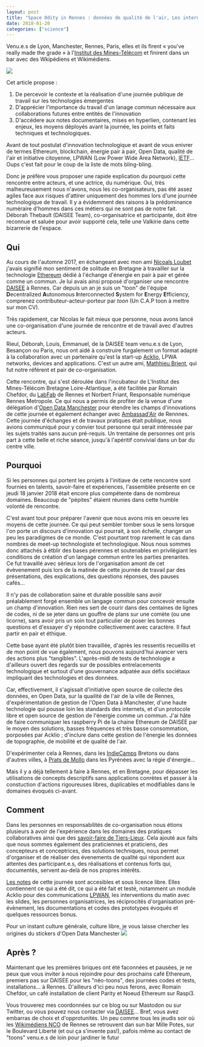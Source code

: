 ```yaml
---
layout: post
title: "Space Odity in Rennes : données de qualité de l'air, Les internets de l'énergie, Open Data Manchester et un fleuron LPWAN, se rencontrent"
date: 2018-01-20
categories: ["science"]
---
```

Venu.e.s de Lyon, Manchester, Rennes, Paris, elles et ils firent « you've really made the grade » à l'[Institut des Mines-Télécom](http://www.imt-atlantique.fr) et finirent dans un bar avec des Wkipédiens et Wikimédiens.

![](https://framapic.org/bjeYBt4jsvsR/DPXc1llqPJtr)

Cet article propose :
1. De percevoir le contexte et la réalisation d'une journée publique de travail sur les technologies émergentes
2. D'apprécier l'importance du travail d'un lanage commun nécessaire aux collaborations futures entre entités de l'innovation
3. D'accédere aux notes documentaires, mises en hyperlien, contenant les enjeux, les moyens déployés avant la journée, les points et faits techniques et technologiques.

Avant de tout postulat d'innovation technologique et avant de vous enivrer de termes Ethereum, blockchain, énergie pair à pair, Open Data, qualité de l'air et initiative citoyenne, LPWAN (Low Power Wide Area Network), [IETF](https://fr.wikipedia.org/wiki/Internet_Engineering_Task_Force)... Oups c'est fait pour le coup de la liste de mots bling-bling.

Donc je préfère vous proposer une rapide explication du pourquoi cette rencontre entre acteurs, et une actrice, du numérique. Oui, très malheureusement nous n'avons, nous les co-organisateurs, pas été assez agiles face aux risques d'attirer uniquement des hommes lors d'une journée technologique de travail. Il y a évidemment des raisons à la prédominance numéraire d'hommes dans ces métiers qui ne sont pas de notre fait. Déborah Thebault (DAISEE Team), co-organisatrice et participante, doit être reconnue et saluée pour avoir supporté cela, telle une Valkirie dans cette bizarrerie de l'espace. 

## Qui

Au cours de l'automne 2017, en échangeant avec mon ami [Nicoals Loubet](https://twitter.com/NicolasLoubet) j'avais signifié mon sentiment de solitude en Bretagne à travailler sur la technologie [Ethereum](https://fr.wikipedia.org/wiki/Ethereum) dédié à l'échange d'énergie en pair à pair et gérée comme un commun. Je lui avais ainsi proposé d'organiser une rencontre [DAISEE](http://daisee.org/) à Rennes. Car depuis un an je suis un "toon" de l'équipe **D**ecentralized **A**utonomous **I**nterconnected **S**ystem for **E**nergy **E**fficiency, comprenez contributeur-acteur-porteur par _toon_ (Un C.A.P toon à mettre sur mon CV).

Très rapidement, car Nicolas le fait mieux que personne, nous avons lancé une co-organisation d'une journée de rencontre et de travail avec d'autres acteurs.

Rieul, Déborah, Louis, Emmanuel, de la DAISEE team venu.e.s de Lyon, Besançon ou Paris, nous ont aidé à construire furgalement un format adapté à la collaboration avec un partenaire qu'est la start-up [Acklio](http://www.ackl.io), LPWA networks, devices and applications. C'est un autre ami, [Mathhieu Brient](https://twitter.com/MatthieuBrient), qui fut notre référent et pair de co-organisation.

Cette rencontre, qui s'est déroulée dans l'incubateur de L'Institut des Mines-Télécom Bretagne Loire-Atlantique, a été facilitée par Romain Chefdor, du [LabFab](http://www.labfab.fr) de Rennes et Norbert Friant, Responsable numérique Rennes Metropole. Ce qui nous a permis de profiter de la venue d'une délégation d'[Open Data Manchester](http://www.opendatamanchester.org.uk) pour étendre les champs d'innovations de cette journée et également échanger avec [Ambassad'Air](http://www.wiki-rennes.fr/Ambassad%27Air) de Rennnes. Cette journée d'échanges et de travaux pratiques était publique, nous avions communiqué pour y convier tout personne qui serait intéressée par les sujets traités sans aucun pré-requis. Un trentaine de personnes ont pris part à cette belle et riche séance, jusqu'à l'apéritif convivial dans un bar du centre ville. 

## Pourquoi

Si les personnes qui portent les projets à l'initiave de cette rencontre sont fournies en talents, savoir-faire et expériences, l'assemblée présente en ce jeudi 18 janvier 2018 était encore plus compétente dans de nombreux domaines. Beaucoup de "pépites" étaient réunies dans cette humble volonté de rencontre.

C'est avant tout pour préparer l'avenir que nous avons mis en oeuvre les moyens de cette journée. Ce qui peut sembler tomber sous le sens lorsque l'on porte un discours d'innovation qui pourrait, à son échelle, changer un peu les paradigmes de ce monde. C'est pourtant trop rarement le cas dans nombres de meet-up technologiste et technologique. Nous nous sommes donc attachés à étblir des bases pérennes et soutenables en privilégiant les conditions de création d'un langage commun entre les parties prenantes. Ce fut travaillé avec sérieux lors de l'organisation amont de cet évèvenement puis lors de la matinée de cette journée de travail par des présentations, des explications, des questions réponses, des pauses cafés...

Il n'y pas de collaboration saine et durable possible sans avoir préalablement forgé ensemble un langage commun pour concevoir ensuite un champ d'innovation. Rien nes sert de courir dans des centaines de lignes de codes, ni de se jeter dans un gouffre de plans sur une comète (ou une licorne), sans avoir pris un soin tout particulier de poser les bonnes questions et d'essayer d'y répondre collectivement avec caractère. Il faut partir en pair et éthique. 

Cette base ayant été plutôt bien travaillée, d'après les ressentis recueillis et de mon point de vue également, nous pouvons aujourd'hui avancer vers des actions plus "tangibles". L'après-midi de tests de technologie a d'ailleurs ouvert des regards sur de possibles entrelacements technologique et surtout d'une gouvernance adpatée aux défis sociétaux impliquant des technologies et des données.

Car, effectivement, il s'agissait d'initiative open source de collecte des données, en Open Data, sur la quailité de l'air de la ville de Rennes, d'expérimentation de gestion de l'Open Data à Manchester, d'une haute technologie qui pousse loin les standards des internets, et d'un protocole libre et open source de gestion de l'énergie comme un commun.
J'ai hâte de faire communiquer les raspberry Pi de la chaine Ethereum de DAISEE par le moyen des solutions, basses fréquences et très basse consommation, porposées par Acklio ; d'inclure dans cette gestion de l'énergie les données de topographie, de mobilité et de qualité de l'air.

D'expérimenter cela à Rennes, dans les [IndieCamps](http://movilab.org/index.php?title=IndieCamp) Bretons ou dans d'autres villes, à [Prats de Mollo](https://www.virtual-assembly.org/prats-enr-village-transition-energetique/) dans les Pyrénées avec la régie d'énergie...

Mais il y a déjà tellement à faire à Rennes, et en Bretagne, pour dépasser les utilisations de concepts descriptifs sans applications conrètes et passer à la constuction d'actions rigoureuses libres, duplicables et modifiables dans le domaines évoqués ci-avant.

## Comment

Dans les personnes en responsabilités de co-organisation nous étions plusieurs à avoir de l'expérience dans les domaines des pratiques collaboratives ainsi que des [savoir-faire de Tiers-Lieux](https://xavcc.github.io/hsociety/2018/01/16/tilios.html). Cela ajouté aux faits que nous sommes également des praticiennes et praticiens, des concepteurs et conceptrices, des solutions techniques, nous permet d'organiser et de réaliser des évenements de qualité qui répondent aux attentes des participant.e.s, des réalisations et contenus forts qui, documentés, servent au-delà de nos propres intérêts.

[Les notes](https://pad.lamyne.org/201801_BootCampRennes#) de cette journée sont accesibles et sous licence libre. Elles contiennent ce qui a été dit, ce qui a été fait et testé, notamment un module Acklio pour des communications [LPWAN](https://en.wikipedia.org/wiki/LPWAN), les interventions du matin avec les slides, les personnes organisatrices, les réciprocités d'organisation pré-évènement, les documentations et codes des prototypes évoqués et quelques ressources bonus.

Pour un instant culture générale, culture libre, je vous laisse chercher les origines du stickers d'Open Data Manchester
![](http://www.opendatamanchester.org.uk/wp-content/uploads/2012/11/24hr-data-people-e1499761232672-768x389.jpg)

## Après ?

Maintenant que les premières briques ont été faconnées et pausées, je ne peux que vous inviter à nous rejoindre pour des prochains café Ethereum, premiers pas sur DAISEE pour les "néo-toons", des journées codes et tests, installations... à Rennes. D'ailleurs d'ici peu nous ferons, avec Romain Chefdor, un café installation de client Parity et Noeud Ethereum sur Raspi3.

Vous trouverez mes coordonnées sur ce blog ou sur Mastodon ou sur Twitter, ou vous pouvez nous contacter via [DAISEE](http://daisee.org)... Bref, vous avez embarras de choix et d'opprotunités.
Un peu comme tous les jeudis soir où les [Wikimédiens NCO](https://www.wikimedia.fr/participation-locale/rennes/) de Rennes se retrouvent dan sun bar Mille Potes, sur le Boulevard Liberté (et oui ça s'invente pas!), pafois même au contact de "toons" venu.e.s de loin pour jardiner le futur
